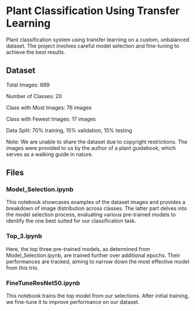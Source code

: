 # Plant Classification Using Transfer Learning

Plant classification system using transfer learning on a custom, unbalanced dataset. The project involves careful model selection and fine-tuning to achieve the best results.

## Dataset

Total Images: 689

Number of Classes: 20

Class with Most Images: 76 images

Class with Fewest Images: 17 images

Data Split: 70% training, 15% validation, 15% testing

Note: We are unable to share the dataset due to copyright restrictions. The images were provided to us by the author of a plant guidebook, which serves as a walking guide in nature.

## Files

### Model_Selection.ipynb

This notebook showcases examples of the dataset images and provides a breakdown of image distribution across classes. The latter part delves into the model selection process, evaluating various pre-trained models to identify the one best suited for our classification task.

### Top_3.ipynb

Here, the top three pre-trained models, as determined from Model_Selection.ipynb, are trained further over additional epochs. Their performances are tracked, aiming to narrow down the most effective model from this trio.

### FineTuneResNet50.ipynb

This notebook trains the top model from our selections. After initial training, we fine-tune it to improve performance on our dataset.
